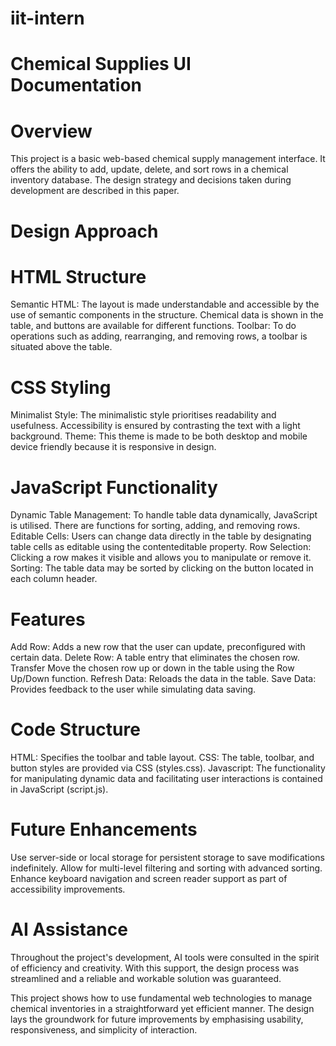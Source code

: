 # iit-intern
# Chemical Supplies UI Documentation
# Overview
This project is a basic web-based chemical supply management interface. It offers the ability to add, update, delete, and sort rows in a chemical inventory database. The design strategy and decisions taken during development are described in this paper.
# Design Approach
# HTML Structure
Semantic HTML: The layout is made understandable and accessible by the use of semantic components in the structure. Chemical data is shown in the table, and buttons are available for different functions.
Toolbar: To do operations such as adding, rearranging, and removing rows, a toolbar is situated above the table.

# CSS Styling
Minimalist Style: The minimalistic style prioritises readability and usefulness. Accessibility is ensured by contrasting the text with a light background.
Theme: This theme is made to be both desktop and mobile device friendly because it is responsive in design.

# JavaScript Functionality
Dynamic Table Management: To handle table data dynamically, JavaScript is utilised. There are functions for sorting, adding, and removing rows.
Editable Cells: Users can change data directly in the table by designating table cells as editable using the contenteditable property.
Row Selection: Clicking a row makes it visible and allows you to manipulate or remove it.
Sorting: The table data may be sorted by clicking on the button located in each column header.

# Features
Add Row: Adds a new row that the user can update, preconfigured with certain data.
Delete Row: A table entry that eliminates the chosen row.
Transfer Move the chosen row up or down in the table using the Row Up/Down function.
Refresh Data: Reloads the data in the table.
Save Data: Provides feedback to the user while simulating data saving.

# Code Structure
HTML: Specifies the toolbar and table layout.
CSS: The table, toolbar, and button styles are provided via CSS (styles.css).
Javascript: The functionality for manipulating dynamic data and facilitating user interactions is contained in JavaScript (script.js).

# Future Enhancements
Use server-side or local storage for persistent storage to save modifications indefinitely.
Allow for multi-level filtering and sorting with advanced sorting.
Enhance keyboard navigation and screen reader support as part of accessibility improvements.

# AI Assistance
Throughout the project's development, AI tools were consulted in the spirit of efficiency and creativity. With this support, the design process was streamlined and a reliable and workable solution was guaranteed.

This project shows how to use fundamental web technologies to manage chemical inventories in a straightforward yet efficient manner. The design lays the groundwork for future improvements by emphasising usability, responsiveness, and simplicity of interaction.
